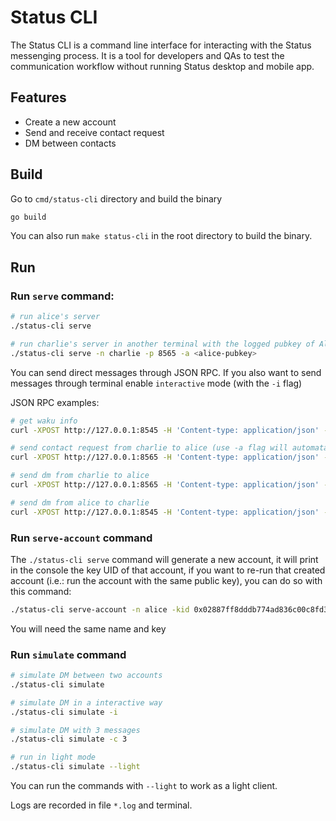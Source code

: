 # Status CLI

The Status CLI is a command line interface for interacting with the Status messenging process. It is a tool for developers and QAs to test the communication workflow without running Status desktop and mobile app.

## Features

- Create a new account
- Send and receive contact request
- DM between contacts

## Build

Go to `cmd/status-cli` directory and build the binary

```bash
go build
```

You can also run `make status-cli` in the root directory to build the binary.

## Run

### Run `serve` command:

```bash
# run alice's server
./status-cli serve

# run charlie's server in another terminal with the logged pubkey of Alice
./status-cli serve -n charlie -p 8565 -a <alice-pubkey>
```

You can send direct messages through JSON RPC. If you also want to send messages through terminal enable `interactive` mode (with the `-i` flag)

JSON RPC examples:

```bash
# get waku info
curl -XPOST http://127.0.0.1:8545 -H 'Content-type: application/json' -d '{"jsonrpc":"2.0","method":"waku_info","params":[],"id":1}'

# send contact request from charlie to alice (use -a flag will automatacally send contact request when starting)
curl -XPOST http://127.0.0.1:8565 -H 'Content-type: application/json' -d '{"jsonrpc":"2.0","method":"wakuext_sendContactRequest","params":[{"id": "0x0436470da23039f10c1588bc6b9fcbd4b815bf9fae4dc09c0fb05a7eaaf1670b5dbdbc757630d54bf2f8be45a796304dc42506c3f4172f499f610a9ed85d9b0d4c", "message": "hello"}],"id":1}'

# send dm from charlie to alice
curl -XPOST http://127.0.0.1:8565 -H 'Content-type: application/json' -d '{"jsonrpc":"2.0","method":"wakuext_sendOneToOneMessage","params":[{"id": "0x0436470da23039f10c1588bc6b9fcbd4b815bf9fae4dc09c0fb05a7eaaf1670b5dbdbc757630d54bf2f8be45a796304dc42506c3f4172f499f610a9ed85d9b0d4c", "message": "how are you"}],"id":1}'

# send dm from alice to charlie
curl -XPOST http://127.0.0.1:8545 -H 'Content-type: application/json' -d '{"jsonrpc":"2.0","method":"wakuext_sendOneToOneMessage","params":[{"id": "0x042c0ce856c41ad6d3f651a84c83f646cdafdf3a26a3d69bce3a6ccf59b23b5a366c12162045d5066abad7912741a6e6c6e8e11e7826c4c850a1de7a2bae24a79c", "message": "Im fine, and you?"}],"id":1}'
```

### Run `serve-account` command

The `./status-cli serve` command will generate a new account, it will print in the console the key UID of that account, if you want to re-run that created account (i.e.: run the account with the same public key), you can do so with this command:

```bash
./status-cli serve-account -n alice -kid 0x02887ff8dddb774ad836c00c8fd30ef9bc45d6b23f1f8cad1bff07d09cb378c3
```

You will need the same name and key

### Run `simulate` command

```bash
# simulate DM between two accounts
./status-cli simulate

# simulate DM in a interactive way
./status-cli simulate -i

# simulate DM with 3 messages
./status-cli simulate -c 3

# run in light mode
./status-cli simulate --light
```

You can run the commands with `--light` to work as a light client.

Logs are recorded in file `*.log` and terminal.